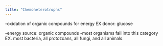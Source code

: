 ```yaml
---
title: "Chemoheterotrophs"
---
```

-oxidation of organic compounds for energy 
EX donor: glucose

-energy source: organic compounds
-most organisms fall into this category
EX. most bacteria, all protozoans, all fungi, and all animals

